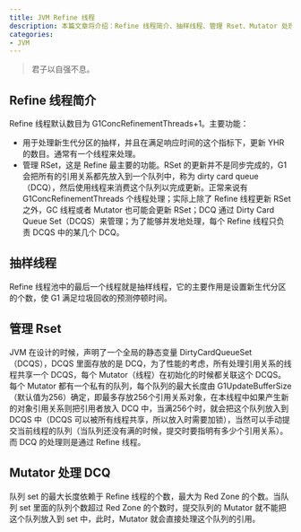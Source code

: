 ```yaml
---
title: JVM Refine 线程
description: 本篇文章将介绍：Refine 线程简介、抽样线程、管理 Rset、Mutator 处理 DCQ
categories:
- JVM
---
```


> 君子以自强不息。

## Refine 线程简介

Refine 线程默认数目为 G1ConcRefinementThreads+1。主要功能：

- 用于处理新生代分区的抽样，并且在满足响应时间的这个指标下，更新 YHR 的数目。通常有一个线程来处理。
- 管理 RSet，这是 Refine 最主要的功能。RSet 的更新并不是同步完成的，G1 会把所有的引用关系都先放入到一个队列中，称为 dirty card queue（DCQ），然后使用线程来消费这个队列以完成更新。正常来说有 G1ConcRefinementThreads 个线程处理；实际上除了 Refine 线程更新 RSet 之外，GC 线程或者 Mutator 也可能会更新 RSet；DCQ 通过 Dirty Card Queue Set（DCQS）来管理；为了能够并发地处理，每个 Refine 线程只负责 DCQS 中的某几个 DCQ。

## 抽样线程

Refine 线程池中的最后一个线程就是抽样线程，它的主要作用是设置新生代分区的个数，使 G1 满足垃圾回收的预测停顿时间。

## 管理 Rset

JVM 在设计的时候，声明了一个全局的静态变量 DirtyCardQueueSet（DCQS），DCQS 里面存放的是 DCQ，为了性能的考虑，所有处理引用关系的线程共享一个 DCQS，每个 Mutator（线程）在初始化的时候都关联这个 DCQS。每个 Mutator 都有一个私有的队列，每个队列的最大长度由 G1UpdateBufferSize（默认值为256）确定，即最多存放256个引用关系对象，在本线程中如果产生新的对象引用关系则把引用者放入 DCQ 中，当满256个时，就会把这个队列放入到 DCQS 中（DCQS 可以被所有线程共享，所以放入时需要加锁），当然可以手动提交当前线程的队列（当队列还没有满的时候，提交时要指明有多少个引用关系）。而 DCQ 的处理则是通过 Refine 线程。

## Mutator 处理 DCQ

队列 set 的最大长度依赖于 Refine 线程的个数，最大为 Red Zone 的个数。当队列 set 里面的队列个数超过 Red Zone 的个数时，提交队列的 Mutator 就不能把这个队列放入到 set 中，此时，Mutator 就会直接处理这个队列的引用。
